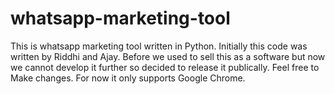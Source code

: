 # whatsapp-marketing-tool
This is whatsapp marketing tool written in Python. Initially this code was written by Riddhi and Ajay. Before we used to sell this as a software but now we cannot develop it further so decided to release it publically. Feel free to Make changes. 
For now it only supports Google Chrome.
